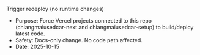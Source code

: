 Trigger redeploy (no runtime changes)

- Purpose: Force Vercel projects connected to this repo (chiangmaiusedcar-next and chiangmaiusedcar-setup) to build/deploy latest code.
- Safety: Docs-only change. No code path affected.
- Date: 2025-10-15
